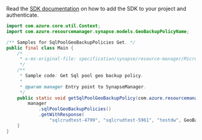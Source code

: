 Read the [SDK documentation](https://github.com/Azure/azure-sdk-for-java/blob/azure-resourcemanager-synapse_1.0.0-beta.4/sdk/synapse/azure-resourcemanager-synapse/README.md) on how to add the SDK to your project and authenticate.

```java
import com.azure.core.util.Context;
import com.azure.resourcemanager.synapse.models.GeoBackupPolicyName;

/** Samples for SqlPoolGeoBackupPolicies Get. */
public final class Main {
    /*
     * x-ms-original-file: specification/synapse/resource-manager/Microsoft.Synapse/stable/2021-06-01/examples/GetSqlPoolGeoBackupPolicy.json
     */
    /**
     * Sample code: Get Sql pool geo backup policy.
     *
     * @param manager Entry point to SynapseManager.
     */
    public static void getSqlPoolGeoBackupPolicy(com.azure.resourcemanager.synapse.SynapseManager manager) {
        manager
            .sqlPoolGeoBackupPolicies()
            .getWithResponse(
                "sqlcrudtest-4799", "sqlcrudtest-5961", "testdw", GeoBackupPolicyName.DEFAULT, Context.NONE);
    }
}
```
